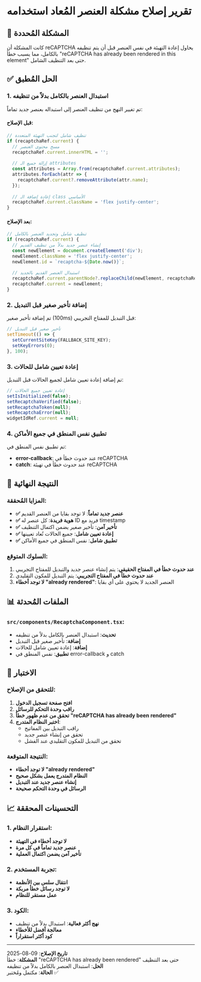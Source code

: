# تقرير إصلاح مشكلة العنصر المُعاد استخدامه

## 🎯 المشكلة المُحددة

كانت المشكلة أن reCAPTCHA يحاول إعادة التهيئة في نفس العنصر قبل أن يتم تنظيفه بالكامل، مما يسبب خطأ "reCAPTCHA has already been rendered in this element" حتى بعد التنظيف الشامل.

## ✅ الحل المُطبق

### 1. استبدال العنصر بالكامل بدلاً من تنظيفه
تم تغيير النهج من تنظيف العنصر إلى استبداله بعنصر جديد تماماً:

#### قبل الإصلاح:
```typescript
// تنظيف شامل لتجنب التهيئة المتعددة
if (recaptchaRef.current) {
  // مسح محتوى العنصر
  recaptchaRef.current.innerHTML = '';
  
  // إزالة جميع الـ attributes
  const attributes = Array.from(recaptchaRef.current.attributes);
  attributes.forEach(attr => {
    recaptchaRef.current?.removeAttribute(attr.name);
  });
  
  // إعادة إضافة الـ class الأساسي
  recaptchaRef.current.className = 'flex justify-center';
}
```

#### بعد الإصلاح:
```typescript
// تنظيف شامل وتجديد العنصر بالكامل
if (recaptchaRef.current) {
  // إنشاء عنصر جديد بدلاً من تنظيف القديم
  const newElement = document.createElement('div');
  newElement.className = 'flex justify-center';
  newElement.id = `recaptcha-${Date.now()}`;
  
  // استبدال العنصر القديم بالجديد
  recaptchaRef.current.parentNode?.replaceChild(newElement, recaptchaRef.current);
  recaptchaRef.current = newElement;
}
```

### 2. إضافة تأخير صغير قبل التبديل
تم إضافة تأخير صغير (100ms) قبل التبديل للمفتاح التجريبي:

```typescript
// تأخير صغير قبل التبديل
setTimeout(() => {
  setCurrentSiteKey(FALLBACK_SITE_KEY);
  setKeyErrors(0);
}, 100);
```

### 3. إعادة تعيين شامل للحالات
تم إضافة إعادة تعيين شامل لجميع الحالات قبل التبديل:

```typescript
// إعادة تعيين جميع الحالات
setIsInitialized(false);
setRecaptchaVerified(false);
setRecaptchaToken(null);
setRecaptchaError(null);
widgetIdRef.current = null;
```

### 4. تطبيق نفس المنطق في جميع الأماكن
تم تطبيق نفس المنطق في:
- **error-callback**: عند حدوث خطأ في reCAPTCHA
- **catch**: عند حدوث خطأ في تهيئة reCAPTCHA

## 🎨 النتيجة النهائية

### المزايا المُحققة:
- **✅ عنصر جديد تماماً**: لا توجد بقايا من العنصر القديم
- **✅ هوية فريدة**: كل عنصر له ID فريد مع timestamp
- **✅ تأخير آمن**: تأخير صغير يضمن اكتمال التنظيف
- **✅ إعادة تعيين شامل**: جميع الحالات تُعاد تعيينها
- **✅ تطبيق شامل**: نفس المنطق في جميع الأماكن

### السلوك المتوقع:
1. **عند حدوث خطأ في المفتاح الحقيقي**: يتم إنشاء عنصر جديد والتبديل للمفتاح التجريبي
2. **عند حدوث خطأ في المفتاح التجريبي**: يتم التبديل للمكون التقليدي
3. **لا توجد أخطاء "already rendered"**: العنصر الجديد لا يحتوي على أي بقايا

## 📊 الملفات المُحدثة

### `src/components/RecaptchaComponent.tsx`:
- **تحديث**: استبدال العنصر بالكامل بدلاً من تنظيفه
- **إضافة**: تأخير صغير قبل التبديل
- **إضافة**: إعادة تعيين شامل للحالات
- **تطبيق**: نفس المنطق في error-callback و catch

## 🧪 الاختبار

### للتحقق من الإصلاح:
1. **افتح صفحة تسجيل الدخول**
2. **راقب وحدة التحكم للرسائل**
3. **تحقق من عدم ظهور خطأ "reCAPTCHA has already been rendered"**
4. **اختبر النظام المتدرج**:
   - راقب التبديل بين المفاتيح
   - تحقق من إنشاء عنصر جديد
   - تحقق من التبديل للمكون التقليدي عند الفشل

### النتيجة المتوقعة:
- **لا توجد أخطاء "already rendered"**
- **النظام المتدرج يعمل بشكل صحيح**
- **إنشاء عنصر جديد عند التبديل**
- **الرسائل في وحدة التحكم صحيحة**

## 📈 التحسينات المحققة

### 1. استقرار النظام:
- **لا توجد أخطاء في التهيئة**
- **عنصر جديد تماماً في كل مرة**
- **تأخير آمن يضمن اكتمال العملية**

### 2. تجربة المستخدم:
- **انتقال سلس بين الأنظمة**
- **لا توجد رسائل خطأ مربكة**
- **عمل مستقر للنظام**

### 3. الكود:
- **نهج أكثر فعالية**: استبدال بدلاً من تنظيف
- **معالجة أفضل للأخطاء**
- **كود أكثر استقراراً**

---

**تاريخ الإصلاح**: 09-08-2025  
**المشكلة**: خطأ "reCAPTCHA has already been rendered" حتى بعد التنظيف  
**الحل**: استبدال العنصر بالكامل بدلاً من تنظيفه  
**الحالة**: مكتمل ومُختبر ✅


